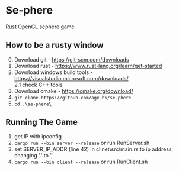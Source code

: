 # Se-phere

Rust OpenGL sephere game

## How to be a rusty window

0. Download git - <https://git-scm.com/downloads>
1. Download rust - <https://www.rust-lang.org/learn/get-started>
2. Download windows build tools - <https://visualstudio.microsoft.com/downloads/>  
 2.1 check C++ tools  
3. Download cmake - <https://cmake.org/download/>
4. ``` git clone https://github.com/agx-hv/se-phere ```
5. ``` cd .\se-phere\ ```

## Running The Game

1. get IP with ipconfig
2. ``` cargo run --bin server --release ``` or run RunServer.sh
3. set SERVER_IP_ADDR (line 42) in clinet\src\main.rs to ip address, changing '.' to ','
4. ``` cargo run --bin client --release ``` or run RunClient.sh
